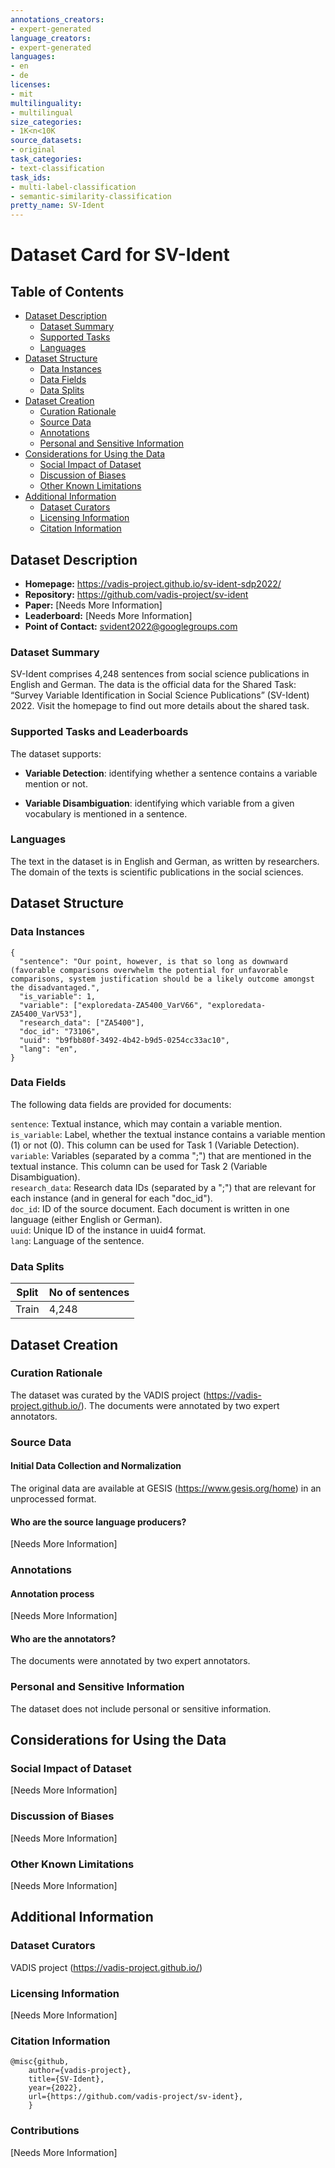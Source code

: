 ```yaml
---
annotations_creators:
- expert-generated
language_creators:
- expert-generated
languages:
- en
- de
licenses:
- mit
multilinguality:
- multilingual
size_categories:
- 1K<n<10K
source_datasets:
- original
task_categories:
- text-classification
task_ids:
- multi-label-classification
- semantic-similarity-classification
pretty_name: SV-Ident
---
```


# Dataset Card for SV-Ident

## Table of Contents
- [Dataset Description](#dataset-description)
  - [Dataset Summary](#dataset-summary)
  - [Supported Tasks](#supported-tasks-and-leaderboards)
  - [Languages](#languages)
- [Dataset Structure](#dataset-structure)
  - [Data Instances](#data-instances)
  - [Data Fields](#data-instances)
  - [Data Splits](#data-instances)
- [Dataset Creation](#dataset-creation)
  - [Curation Rationale](#curation-rationale)
  - [Source Data](#source-data)
  - [Annotations](#annotations)
  - [Personal and Sensitive Information](#personal-and-sensitive-information)
- [Considerations for Using the Data](#considerations-for-using-the-data)
  - [Social Impact of Dataset](#social-impact-of-dataset)
  - [Discussion of Biases](#discussion-of-biases)
  - [Other Known Limitations](#other-known-limitations)
- [Additional Information](#additional-information)
  - [Dataset Curators](#dataset-curators)
  - [Licensing Information](#licensing-information)
  - [Citation Information](#citation-information)

## Dataset Description

- **Homepage:** https://vadis-project.github.io/sv-ident-sdp2022/
- **Repository:** https://github.com/vadis-project/sv-ident
- **Paper:** [Needs More Information]
- **Leaderboard:** [Needs More Information]
- **Point of Contact:** svident2022@googlegroups.com

### Dataset Summary

SV-Ident comprises 4,248 sentences from social science publications in English and German. The data is the official data for the Shared Task: “Survey Variable Identification in Social Science Publications” (SV-Ident) 2022. Visit the homepage to find out more details about the shared task.

### Supported Tasks and Leaderboards

The dataset supports:

- **Variable Detection**: identifying whether a sentence contains a variable mention or not.

- **Variable Disambiguation**: identifying which variable from a given vocabulary is mentioned in a sentence.

### Languages

The text in the dataset is in English and German, as written by researchers. The domain of the texts is scientific publications in the social sciences.

## Dataset Structure

### Data Instances

```
{
  "sentence": "Our point, however, is that so long as downward (favorable comparisons overwhelm the potential for unfavorable comparisons, system justification should be a likely outcome amongst the disadvantaged.",
  "is_variable": 1,
  "variable": ["exploredata-ZA5400_VarV66", "exploredata-ZA5400_VarV53"],
  "research_data": ["ZA5400"],
  "doc_id": "73106",
  "uuid": "b9fbb80f-3492-4b42-b9d5-0254cc33ac10",
  "lang": "en",
}
```

### Data Fields

The following data fields are provided for documents:

`sentence`:       Textual instance, which may contain a variable mention.<br />
`is_variable`:    Label, whether the textual instance contains a variable mention (1) or not (0). This column can be used for Task 1 (Variable Detection).<br />
`variable`:       Variables (separated by a comma ";") that are mentioned in the textual instance. This column can be used for Task 2 (Variable Disambiguation).<br />
`research_data`:  Research data IDs (separated by a ";") that are relevant for each instance (and in general for each "doc_id").<br />
`doc_id`:         ID of the source document. Each document is written in one language (either English or German).<br />
`uuid`:           Unique ID of the instance in uuid4 format.<br />
`lang`:           Language of the sentence.

### Data Splits

| Split               | No of sentences                       |
| ------------------- | ------------------------------------  |
| Train               | 4,248                                 |

## Dataset Creation

### Curation Rationale

The dataset was curated by the VADIS project (https://vadis-project.github.io/).
The documents were annotated by two expert annotators.

### Source Data

#### Initial Data Collection and Normalization

The original data are available at GESIS (https://www.gesis.org/home) in an unprocessed format.

#### Who are the source language producers?

[Needs More Information]

### Annotations

#### Annotation process

[Needs More Information]

#### Who are the annotators?

The documents were annotated by two expert annotators.

### Personal and Sensitive Information

The dataset does not include personal or sensitive information.

## Considerations for Using the Data

### Social Impact of Dataset

[Needs More Information]

### Discussion of Biases

[Needs More Information]

### Other Known Limitations

[Needs More Information]

## Additional Information

### Dataset Curators

VADIS project (https://vadis-project.github.io/)

### Licensing Information

[Needs More Information]

### Citation Information

```
@misc{github,
    author={vadis-project},
    title={SV-Ident},
    year={2022},
    url={https://github.com/vadis-project/sv-ident},
    }
```

### Contributions

[Needs More Information]